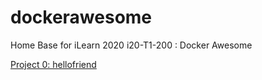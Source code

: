 # dockerawesome
Home Base for iLearn 2020 i20-T1-200 : Docker Awesome

[Project 0: hellofriend](https://github.com/dbwest/hellofriend)
